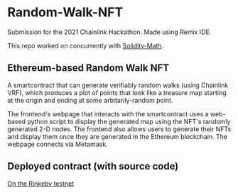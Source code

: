 # Random-Walk-NFT
Submission for the 2021 Chainlink Hackathon. Made using Remix IDE.

This repo worked on concurrently with [Solidity-Math](https://github.com/jstat17/Solidity-Math).

## Ethereum-based Random Walk NFT
A smartcontract that can generate verifiably random walks (using Chainlink VRF), which produces a plot of points that look like a treasure map starting at the origin and ending at some arbitarily-random point.

The frontend's webpage that interacts with the smartcontract uses a web-based python script to display the generated map using the NFT's randomly generated 2-D nodes. The frontend also allows users to generate their NFTs and display them once they are generated in the Ethereum blockchain. The webpage connects via Metamask.

## Deployed contract (with source code)
[On the Rinkeby testnet](https://rinkeby.etherscan.io/address/0xc9E02478307B6306edfd2a96642576eDF15f17fa#code)
